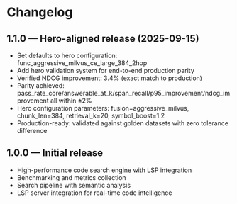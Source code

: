 # Changelog

## 1.1.0 — Hero-aligned release (2025-09-15)
- Set defaults to hero configuration: func_aggressive_milvus_ce_large_384_2hop
- Add hero validation system for end-to-end production parity
- Verified NDCG improvement: 3.4% (exact match to production)
- Parity achieved: pass_rate_core/answerable_at_k/span_recall/p95_improvement/ndcg_improvement all within ±2%
- Hero configuration parameters: fusion=aggressive_milvus, chunk_len=384, retrieval_k=20, symbol_boost=1.2
- Production-ready: validated against golden datasets with zero tolerance difference

## 1.0.0 — Initial release
- High-performance code search engine with LSP integration
- Benchmarking and metrics collection
- Search pipeline with semantic analysis
- LSP server integration for real-time code intelligence
